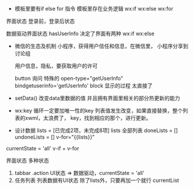 - 模板里要有if else for 指令
模板里存在业务逻辑 wx:if wx:else wx:for

界面状态 登录前，登录后状态

数据驱动界面状态
hasUserInfo 决定了界面有两种 wx:if wx:else

- 微信的生态及机制
  小程序，获得用户信任和信息，在微信里，
  小程序分享到讨论组

  用户信息，隐私，要获取用户的许可

  button 询问  特殊的  open-type="getUserInfo"
  bindgetuserinfo='getUserInfo'
  block 显示的过程
  太直接了

- setData()
  改变data里数据的值
  并且拥有界面里相关的部分热更新的能力

- wx:key
  循环一定要加唯一性的key
  列表值发生改变，如果直接替换，整个列表的xwml，太浪费了，
  key，找到相应的那个，进行更新。

- 设计数据
lists = [已完成2项，未完成8项]
lists 全部列表
doneLists = []
undoneLists = []
v-for="{{lists}}"

currentState = 'all'
v-if + v-for

界面状态
  多种状态
  1. tabbar .action UI状态 => 数据驱动，currentState = 'all'
  2. 任务列表  列表数据有UI状态 除了lists外，只要再加一个就行 currentList